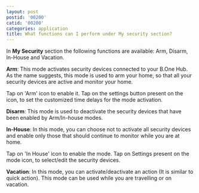 ```yaml
---
layout: post
postid: '00200'
catid: '00200'
categories: application
title: What functions can I perform under My security section?
---
```


In **My Security** section the following functions are available: Arm, Disarm, In-House and Vacation.

**Arm**: This mode activates security devices connected to your B.One Hub. As the name suggests, this mode is used to arm your home, so that all your security devices are active and monitor your home.

Tap on 'Arm' icon to enable it. Tap on the settings button present on the icon, to set the customized time delays for the mode activation.

**Disarm**: This mode is used to deactivate the security devices that have been enabled by Arm/In-house modes.

**In-House**: In this mode, you can choose not to activate all security devices and enable only those that should continue to monitor while you are at home.

Tap on 'In House' icon to enable the mode. Tap on Settings present on the mode icon, to select/edit the security devices.

**Vacation**: In this mode, you can activate/deactivate an action (It is similar to quick action). This mode can be used while you are travelling or on vacation.